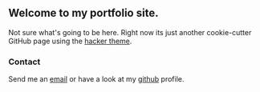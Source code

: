 ## Welcome to my portfolio site.
Not sure what's going to be here. Right now its just another cookie-cutter GitHub page using the [hacker theme](https://github.com/pages-themes/hacker).

### Contact

Send me an [email](mailto:tyler@ionise.org) or have a look at my [github](https://github.com/tjbh) profile.
